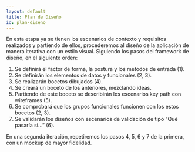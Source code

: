 ```yaml
---
layout: default
title: Plan de Diseño
id: plan-diseno
---
```


En esta etapa ya se tienen los escenarios de contexto y requisitos realizados y partiendo de ellos, procederemos al diseño de la aplicación de manera iterativa con un estilo visual. Siguiendo los pasos del framework de diseño, en el siguiente orden:
1. Se definirá el factor de forma, la postura y los métodos de entrada (1).
2. Se definirán los elementos de datos y funcionales (2, 3).
3. Se realizarán bocetos dibujados (4).
4. Se creará un boceto de los anteriores, mezclando ideas.
5. Partiendo de este boceto se describirán los escenarios key path con wireframes (5).
6. Se comprobará que los grupos funcionales funcionen con los estos bocetos (2, 3).
7. Se validarán los diseños con escenarios de validación de tipo “Qué pasaría si…” (6). 

En una segunda iteración, repetiremos los pasos 4, 5, 6 y 7 de la primera, con un mockup de mayor fidelidad. 
